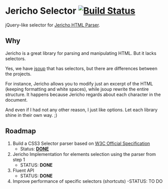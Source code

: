 Jericho Selector  [![Build Status](https://travis-ci.org/utluiz/parCSSer.svg?branch=master)](https://travis-ci.org/utluiz/jericho-selector)
================

jQuery-like selector for [Jericho HTML Parser][1].

## Why

Jericho is a great library for parsing and manipulating HTML. But it lacks selectors.

Yes, we have [jsoup][2] that has selectors, but there are differences between the projects.

For instance, Jericho allows you to modify just an excerpt of the HTML (keeping formatting and white spaces), while jsoup rewrite the entire structure. It happens because Jericho regards about each character in the document.

And even if I had not any other reason, I just like options. Let each library shine in their own way. ;)

## Roadmap

1. Build a CSS3 Selector parser based on [W3C Official Specification][3]
	- Status: [**DONE**](https://github.com/utluiz/parCSSer)
2. Jericho Implementation for elements selection using the parser from step 1
    - STATUS: **DONE**
3. Fluent API
    - STATUS: **DONE**
4. Improve performance of specific selectors (shortcuts)
    -STATUS: TO DO

  [1]: http://jericho.htmlparser.net
  [2]: http://jsoup.org/
  [3]: http://www.w3.org/TR/css3-selectors/